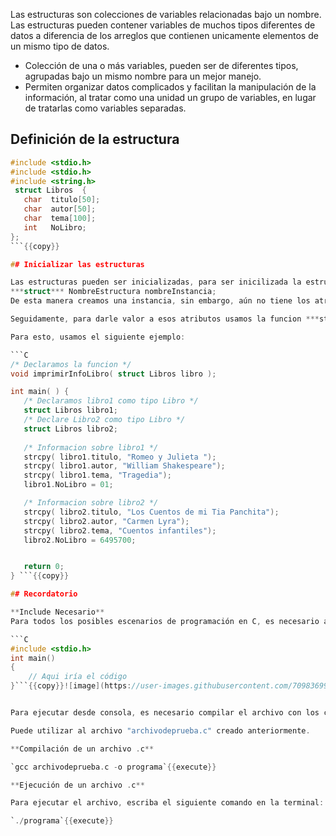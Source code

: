 

Las estructuras son colecciones de variables relacionadas bajo un nombre.
Las estructuras pueden contener variables de muchos tipos diferentes de datos a diferencia de los arreglos que contienen unicamente elementos de un mismo
tipo de datos.

- Colección de una o más variables, pueden ser de diferentes tipos, agrupadas bajo un mismo nombre para un mejor manejo.
- Permiten organizar datos complicados y facilitan la manipulación de la información, al tratar como una unidad un grupo de variables, en lugar de tratarlas como variables separadas.


## Definición de la estructura

```C
#include <stdio.h>
#include <stdio.h>
#include <string.h>
 struct Libros  {
   char  titulo[50];
   char  autor[50];
   char  tema[100];
   int   NoLibro;
};
```{{copy}}

## Inicializar las estructuras

Las estructuras pueden ser inicializadas, para ser inicilizada la estructura se debe declarar de la siguiente manera:
***struct*** NombreEstructura nombreInstancia;
De esta manera creamos una instancia, sin embargo, aún no tiene los atributos que anteriormente se habían defido para la estructura.

Seguidamente, para darle valor a esos atributos usamos la funcion ***strcpy(s1,s2)***, la cual, copia el string que apunta a s2 al objeto apuntado por s1.

Para esto, usamos el siguiente ejemplo: 

```C
/* Declaramos la funcion */
void imprimirInfoLibro( struct Libros libro );

int main( ) {
   /* Declaramos libro1 como tipo Libro */
   struct Libros libro1;  
   /* Declare Libro2 como tipo Libro */
   struct Libros libro2;        
 
   /* Informacion sobre libro1 */
   strcpy( libro1.titulo, "Romeo y Julieta ");
   strcpy( libro1.autor, "William Shakespeare"); 
   strcpy( libro1.tema, "Tragedia");
   libro1.NoLibro = 01;

   /* Informacion sobre libro2 */
   strcpy( libro2.titulo, "Los Cuentos de mi Tia Panchita");
   strcpy( libro2.autor, "Carmen Lyra");
   strcpy( libro2.tema, "Cuentos infantiles");
   libro2.NoLibro = 6495700;


   return 0;
} ```{{copy}}

## Recordatorio

**Include Necesario**
Para todos los posibles escenarios de programación en C, es necesario agregar el include y para que ejecutar el código es necesario 1.

```C
#include <stdio.h>
int main()
{
    // Aqui iría el código
}```{{copy}}![image](https://user-images.githubusercontent.com/70983699/145438259-40e99ce0-f552-4d1c-a696-9a8a07ac3c4b.png)


Para ejecutar desde consola, es necesario compilar el archivo con los cambios realizados:

Puede utilizar al archivo "archivodeprueba.c" creado anteriormente. 

**Compilación de un archivo .c**

`gcc archivodeprueba.c -o programa`{{execute}}

**Ejecución de un archivo .c**

Para ejecutar el archivo, escriba el siguiente comando en la terminal:

`./programa`{{execute}}
